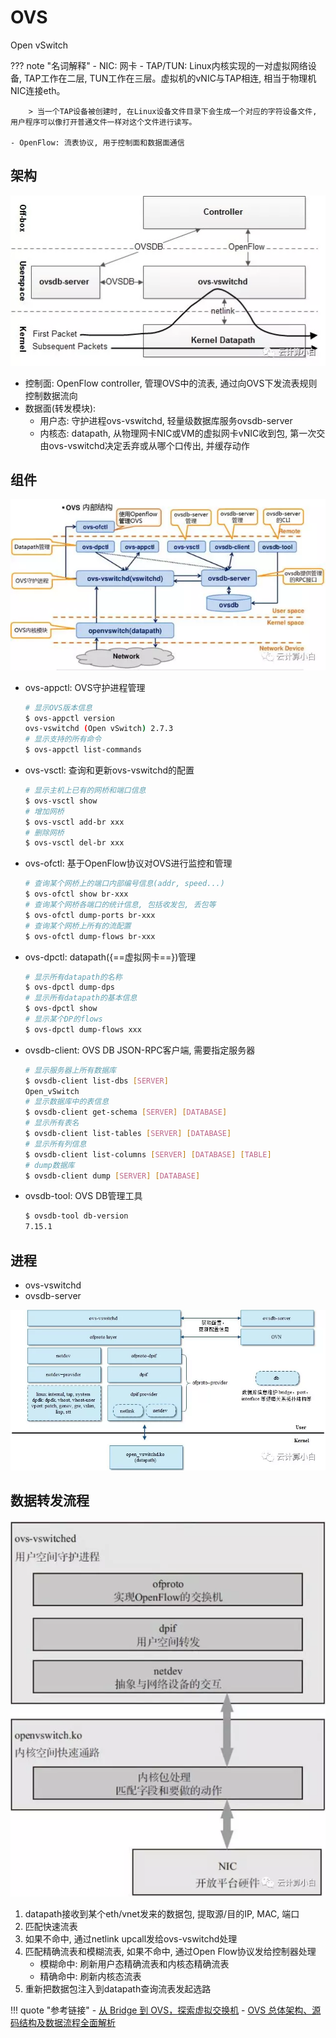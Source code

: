 # OVS

Open vSwitch

??? note "名词解释"
    - NIC: 网卡
    - TAP/TUN: Linux内核实现的一对虚拟网络设备, TAP工作在二层, TUN工作在三层。虚拟机的vNIC与TAP相连, 相当于物理机NIC连接eth。

        > 当一个TAP设备被创建时, 在Linux设备文件目录下会生成一个对应的字符设备文件, 用户程序可以像打开普通文件一样对这个文件进行读写。

    - OpenFlow: 流表协议, 用于控制面和数据面通信

## 架构

![](assets/markdown-img-paste-20190830201849722.png)

- 控制面: OpenFlow controller, 管理OVS中的流表, 通过向OVS下发流表规则控制数据流向
- 数据面(转发模块):
    - 用户态: 守护进程ovs-vswitchd, 轻量级数据库服务ovsdb-server
    - 内核态: datapath, 从物理网卡NIC或VM的虚拟网卡vNIC收到包, 第一次交由ovs-vswitchd决定丢弃或从哪个口传出, 并缓存动作

## 组件

![](assets/markdown-img-paste-20190830201914743.png)

- ovs-appctl: OVS守护进程管理

    ```bash
    # 显示OVS版本信息
    $ ovs-appctl version
    ovs-vswitchd (Open vSwitch) 2.7.3
    # 显示支持的所有命令
    $ ovs-appctl list-commands
    ```

- ovs-vsctl: 查询和更新ovs-vswitchd的配置

    ```bash
    # 显示主机上已有的网桥和端口信息
    $ ovs-vsctl show
    # 增加网桥
    $ ovs-vsctl add-br xxx
    # 删除网桥
    $ ovs-vsctl del-br xxx
    ```

- ovs-ofctl: 基于OpenFlow协议对OVS进行监控和管理

    ```bash
    # 查询某个网桥上的端口内部编号信息(addr, speed...)
    $ ovs-ofctl show br-xxx
    # 查询某个网桥各端口的统计信息, 包括收发包, 丢包等
    $ ovs-ofctl dump-ports br-xxx
    # 查询某个网桥上所有的流配置
    $ ovs-ofctl dump-flows br-xxx
    ```

- ovs-dpctl: datapath({==虚拟网卡==})管理

    ```bash
    # 显示所有datapath的名称
    $ ovs-dpctl dump-dps
    # 显示所有datapath的基本信息
    $ ovs-dpctl show
    # 显示某个DP的flows
    $ ovs-dpctl dump-flows xxx
    ```

- ovsdb-client: OVS DB JSON-RPC客户端, 需要指定服务器

    ```bash
    # 显示服务器上所有数据库
    $ ovsdb-client list-dbs [SERVER]
    Open_vSwitch
    # 显示数据库中的表信息
    $ ovsdb-client get-schema [SERVER] [DATABASE]
    # 显示所有表名
    $ ovsdb-client list-tables [SERVER] [DATABASE]
    # 显示所有列信息
    $ ovsdb-client list-columns [SERVER] [DATABASE] [TABLE]
    # dump数据库
    $ ovsdb-client dump [SERVER] [DATABASE]
    ```

- ovsdb-tool: OVS DB管理工具

    ```bash
    $ ovsdb-tool db-version
    7.15.1
    ```

## 进程

- ovs-vswitchd
- ovsdb-server

![](assets/markdown-img-paste-20190830201937207.png)

## 数据转发流程

![](assets/markdown-img-paste-20190830201948286.png)

1. datapath接收到某个eth/vnet发来的数据包, 提取源/目的IP, MAC, 端口
1. 匹配快速流表
1. 如果不命中, 通过netlink upcall发给ovs-vswitchd处理
1. 匹配精确流表和模糊流表, 如果不命中, 通过Open Flow协议发给控制器处理
    - 模糊命中: 刷新用户态精确流表和内核态精确流表
    - 精确命中: 刷新内核态流表
1. 重新把数据包注入到datapath查询流表发起选路


!!! quote "参考链接"
    - [从 Bridge 到 OVS，探索虚拟交换机](https://mp.weixin.qq.com/s/2KaHYOxyvZw1B6PhmjN_vw)
    - [OVS 总体架构、源码结构及数据流程全面解析](https://mp.weixin.qq.com/s/p-_ygYnOwSbFSx3fsD7iTQ)
